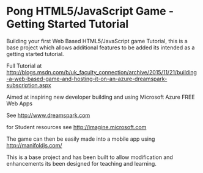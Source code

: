 # Pong HTML5/JavaScript Game - Getting Started Tutorial

Building your first Web Based HTML5/JavaScript game Tutorial, this is a base project which allows additional features to be added its intended as a getting started tutorial.

Full Tutorial at http://blogs.msdn.com/b/uk_faculty_connection/archive/2015/11/21/building-a-web-based-game-and-hosting-it-on-an-azure-dreamspark-subscription.aspx

Aimed at inspiring new developer building and using Microsoft Azure FREE Web Apps

See http://www.dreamspark.com 

for Student resources see http://imagine.microsoft.com

The game can then be easily made into a mobile app using http://manifoldjs.com/

This is a base project and has been built to allow modification and enhancements its been designed for teaching and learning.